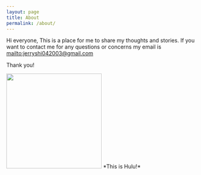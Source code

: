 ```yaml
---
layout: page
title: About
permalink: /about/
---
```


Hi everyone,
This is a place for me to share my thoughts and stories. If you want to contact me for any questions or concerns my email is <mailto:jerryshi042003@gmail.com>

Thank you!

<img src="https://user-images.githubusercontent.com/79689407/187058889-a77dcc56-9da5-453d-9f43-32ceb9324224.JPG" width="250" height="250" />
*This is Hulu!*
